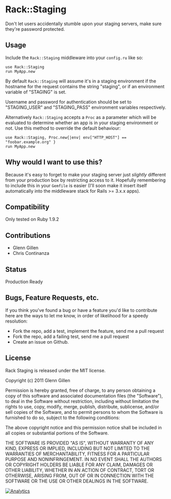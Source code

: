 # Rack::Staging

Don't let users accidentally stumble upon your staging servers, make sure
they're password protected.

## Usage

Include the `Rack::Staging` middleware into your `config.ru` like so:

    use Rack::Staging
    run MyApp.new

By default `Rack::Staging` will assume it's in a staging environment if the
hostname for the request contains the string "staging", or if an environment
variable of "STAGING" is set.

Username and password for authentication should be set to "STAGING_USER" and
"STAGING_PASS" environment variables respectively.

Alternatively `Rack::Staging` accepts a `Proc` as a parameter which will be
evaluated to determine whether an app is in your staging environment or not.
Use this method to override the default behaviour:

    use Rack::Staging, Proc.new{|env| env["HTTP_HOST"] == "foobar.example.org" }
    run MyApp.new

## Why would I want to use this?

Because it's easy to forget to make your staging server just *slightly*
different from your production box by restricting access to it. Hopefully
remembering to include this in your `Gemfile` is easier (I'll soon make it
insert itself automatically into the middleware stack for Rails >= 3.x.x apps).

## Compatibility

Only tested on Ruby 1.9.2

## Contributions

* Glenn Gillen
* Chris Continanza

## Status

Production Ready

## Bugs, Feature Requests, etc.

If you think you've found a bug or have a feature you'd like to contribute
here are the ways to let me know, in order of likelihood for a speedy
resolution:

* Fork the repo, add a test, implement the feature, send me a pull request
* Fork the repo, add a failing test, send me a pull request
* Create an issue on Github.

## License

Rack Staging is released under the MIT license.

Copyright (c) 2011 Glenn Gillen

Permission is hereby granted, free of charge, to any person obtaining a copy
of this software and associated documentation files (the "Software"), to deal
in the Software without restriction, including without limitation the rights
to use, copy, modify, merge, publish, distribute, sublicense, and/or sell
copies of the Software, and to permit persons to whom the Software is
furnished to do so, subject to the following conditions:

The above copyright notice and this permission notice shall be included in
all copies or substantial portions of the Software.

THE SOFTWARE IS PROVIDED "AS IS", WITHOUT WARRANTY OF ANY KIND, EXPRESS OR
IMPLIED, INCLUDING BUT NOT LIMITED TO THE WARRANTIES OF MERCHANTABILITY,
FITNESS FOR A PARTICULAR PURPOSE AND NONINFRINGEMENT. IN NO EVENT SHALL THE
AUTHORS OR COPYRIGHT HOLDERS BE LIABLE FOR ANY CLAIM, DAMAGES OR OTHER
LIABILITY, WHETHER IN AN ACTION OF CONTRACT, TORT OR OTHERWISE, ARISING FROM,
OUT OF OR IN CONNECTION WITH THE SOFTWARE OR THE USE OR OTHER DEALINGS IN
THE SOFTWARE.

[![Analytics](https://ga-beacon.appspot.com/UA-46840117-1/rack_staging/readme?pixel)](https://github.com/igrigorik/ga-beacon)
